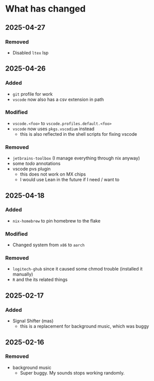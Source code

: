 # What has changed

## 2025-04-27

### Removed

- Disabled `ltex` lsp

## 2025-04-26

### Added

- `git` profile for work
- `vscode` now also has a csv extension in path

### Modified

- `vscode.<foo>` to `vscode.profiles.default.<foo>`
- `vscode` now uses `pkgs.vscodium` instead
  + this is also reflected in the shell scripts for fixing vscode

### Removed

- `jetbrains-toolbox` (I manage everything through nix anyway)
- some *todo* annotations
- vscode pvs plugin
  + this does not work on MX chips
  + I would use Lean in the future if I need / want to

## 2025-04-18

### Added

- `nix-homebrew` to pin homebrew to the flake

### Modified

- Changed system from `x86` to `aarch`

### Removed

- `logitech-ghub` since it caused some chmod trouble (installed it manually)
- `R` and the its related things

## 2025-02-17

### Added

- Signal Shifter (mas)
  + this is a replacement for background music, which was buggy

## 2025-02-16

### Removed

- background music
	+ Super buggy. My sounds stops working randomly.
